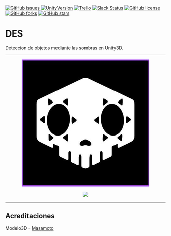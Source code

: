 [![GitHub issues](https://img.shields.io/github/issues/MoonAntonio/DES.svg)](https://github.com/MoonAntonio/DES/issues)
[![UnityVersion](https://img.shields.io/badge/Unity-2017.3.1f1-blue.svg)](https://unity3d.com/es)
[![Trello](https://img.shields.io/badge/Trello-OFF-red.svg)](https://github.com/MoonAntonio/DES)
[![Slack Status](https://moonantonio.herokuapp.com/badge.svg)](https://moonantonio.herokuapp.com/)
[![GitHub license](https://img.shields.io/github/license/MoonAntonio/DES.svg)](https://github.com/MoonAntonio/DES/blob/master/LICENSE)
[![GitHub forks](https://img.shields.io/github/forks/MoonAntonio/DES.svg)](https://github.com/MoonAntonio/DES/network)
[![GitHub stars](https://img.shields.io/github/stars/MoonAntonio/DES.svg)](https://github.com/MoonAntonio/DES/stargazers)

# DES
Deteccion de objetos mediante las sombras en Unity3D.

---
<p align="center"><img src="https://github.com/MoonAntonio/DES/blob/master/res/Icon.jpg"></p>
<p align="center"><img src="https://github.com/MoonAntonio/DES/blob/master/res/prev.gif"></p>

---


## Acreditaciones

Modelo3D - [Masamoto][1]

[1]: https://assetstore.unity.com/packages/3d/characters/sd-martial-arts-girl-xia-chan-102300